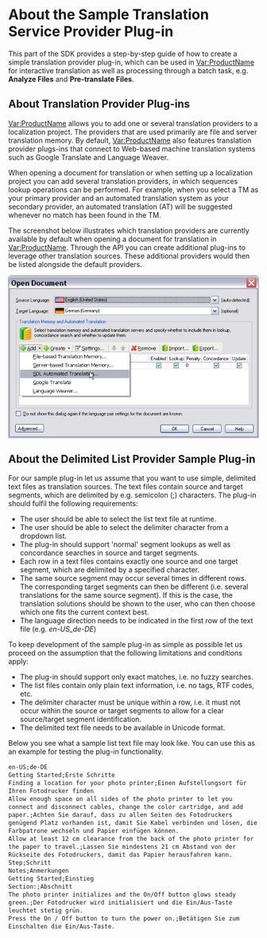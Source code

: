 About the Sample Translation Service Provider Plug-in
====
This part of the SDK provides a step-by-step guide of how to create a simple translation provider plug-in, which can be used in <Var:ProductName> for interactive translation as well as processing through a batch task, e.g. **Analyze Files** and **Pre-translate Files**.

About Translation Provider Plug-ins
------
<Var:ProductName> allows you to add one or several translation providers to a localization project. The providers that are used primarily are file and server translation memory. By default, <Var:ProductName> also features translation provider plugs-ins that connect to Web-based machine translation systems such as Google Translate and Language Weaver.

When opening a document for translation or when setting up a localization project you can add several translation providers, in which sequences lookup operations can be performed. For example, when you select a TM as your primary provider and an automated translation system as your secondary provider, an automated translation (AT) will be suggested whenever no match has been found in the TM.

The screenshot below illustrates which translation providers are currently available by default when opening a document for translation in <Var:ProductName>. Through the API you can create additional plug-ins to leverage other translation sources. These additional providers would then be listed alongside the default providers.



<img style="display:block; " src="images/TranslationProviders.jpg"/>

About the Delimited List Provider Sample Plug-in
-----

For our sample plug-in let us assume that you want to use simple, delimited text files as translation sources. The text files contain source and target segments, which are delimited by e.g. semicolon (;) characters. The plug-in should fulfil the following requirements:

* The user should be able to select the list text file at runtime.
* The user should be able to select the delimiter character from a dropdown list.
* The plug-in should support 'normal' segment lookups as well as concordance searches in source and target segments.
* Each row in a text files contains exactly one source and one target segment, which are delimited by a specified character.
* The same source segment may occur several times in different rows. The corresponding target segments can then be different (i.e. several translations for the same source segment). If this is the case, the translation solutions should be shown to the user, who can then choose which one fits the current context best.
* The language direction needs to be indicated in the first row of the text file (e.g. *en-US_de-DE*)

To keep development of the sample plug-in as simple as possible let us proceed on the assumption that the following limitations and conditions apply:

* The plug-in should support only exact matches, i.e. no fuzzy searches.
* The list files contain only plain text information, i.e. no tags, RTF codes, etc.
* The delimiter character must be unique within a row, i.e. it must not occur within the source or target segments to allow for a clear source/target segment identification.
* The delimited text file needs to be available in Unicode format.
  
Below you see what a sample list text file may look like. You can use this as an example for testing the plug-in functionality.

```
en-US;de-DE
Getting Started;Erste Schritte
Finding a location for your photo printer;Einen Aufstellungsort für Ihren Fotodrucker finden
Allow enough space on all sides of the photo printer to let you connect and disconnect cables, change the color cartridge, and add paper.;Achten Sie darauf, dass zu allen Seiten des Fotodruckers genügend Platz vorhanden ist, damit Sie Kabel verbinden und lösen, die Farbpatrone wechseln und Papier einfügen können.
Allow at least 12 cm clearance from the back of the photo printer for the paper to travel.;Lassen Sie mindestens 21 cm Abstand von der Rückseite des Fotodruckers, damit das Papier herausfahren kann.
Step;Schritt
Notes;Anmerkungen
Getting Started;Einstieg
Section:;Abschnitt
The photo printer initializes and the On/Off button glows steady green.;Der Fotodrucker wird initialisiert und die Ein/Aus-Taste leuchtet stetig grün.
Press the On / Off button to turn the power on.;Betätigen Sie zum Einschalten die Ein/Aus-Taste.
```